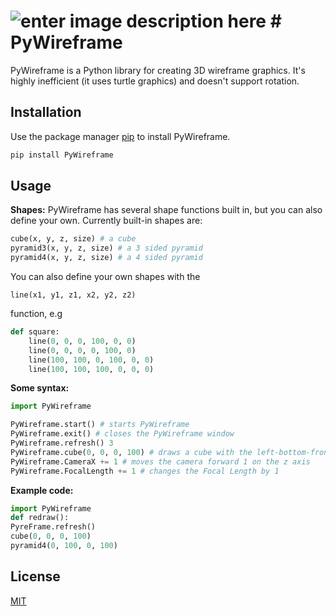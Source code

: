 ﻿ 
![enter image description here](https://lh3.googleusercontent.com/XQoxcWLR4Fi8OXt22lIu_TESMA3kzHFIWOjiNFOfJ5uqOzXTDPdyYKhBB800oZ8HxcHfeOCBjOxO=s50)  # PyWireframe 
========================================

PyWireframe is a Python library for creating 3D wireframe graphics. It's highly inefficient (it uses turtle graphics) and doesn't support rotation.

## Installation

Use the package manager [pip](https://pip.pypa.io/en/stable/) to install PyWireframe.

```bash
pip install PyWireframe
```

## Usage


**Shapes:**
PyWireframe has several shape functions built in, but you can also define your own. Currently built-in shapes are:
```Python
cube(x, y, z, size) # a cube
pyramid3(x, y, z, size) # a 3 sided pyramid
pyramid4(x, y, z, size) # a 4 sided pyramid
```
You can also define your own shapes with the 

    line(x1, y1, z1, x2, y2, z2)
function, e.g

```python
def square:
	line(0, 0, 0, 100, 0, 0)
	line(0, 0, 0, 0, 100, 0)
	line(100, 100, 0, 100, 0, 0)
	line(100, 100, 100, 0, 0, 0)
```

**Some syntax:**
```python
import PyWireframe

PyWireframe.start() # starts PyWireframe
PyWireframe.exit() # closes the PyWireframe window
PyWireframe.refresh() 3
PyWireframe.cube(0, 0, 0, 100) # draws a cube with the left-bottom-front corner is at 0, 0, 0 and size 100
PyWireframe.CameraX += 1 # moves the camera forward 1 on the z axis
PyWireframe.FocalLength += 1 # changes the Focal Length by 1
```

**Example code:**
```python
import PyWireframe
def redraw(): 
PyreFrame.refresh() 
cube(0, 0, 0, 100) 
pyramid4(0, 100, 0, 100)
```

## License
[MIT](https://choosealicense.com/licenses/mit/)

